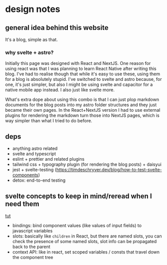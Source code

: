 # design notes

## general idea behind this website

It's a blog, simple as that.

### why svelte + astro?

Initially this page was designed with React and NextJS.
One reason for using react was that I was planning to learn React Native after writing this blog.
I've had to realise though that while it's easy to use these, using them for a blog is absolutely stupid.
I've switched to svelte and astro because, for one, it's just simpler, but also I might be using
svelte and capacitor for a native mobile app instead.
I also just like svelte more.

What's extra dope about using this combo is that I can just plop markdown documents for the blog
posts into my astro folder structures and they just became their own pages.
In the React+NextJS version I had to use external plugins for rendering the markdown turn those into
NextJS pages, which is way simpler than what I tried to do before.

## deps

- anything astro related
- svelte and typescript
- eslint + prettier and related plugins
- tailwind css + typography plugin (for rendering the blog posts) + daisyui
- jest + svelte-testing (https://timdeschryver.dev/blog/how-to-test-svelte-components)
- detox: end-to-end testing

## svelte concepts to keep in mind/reread when I need them

[tut](https://learn.svelte.dev/tutorial/welcome-to-svelte)

- bindings: bind component values (like values of input fields) to javascript variables
- slots: basically like `children` in React, but there are named slots, you can check the presence
  of some named slots, slot info can be propagated back to the parent
- context API: like in react, set scoped variables / consts that travel down the component tree


